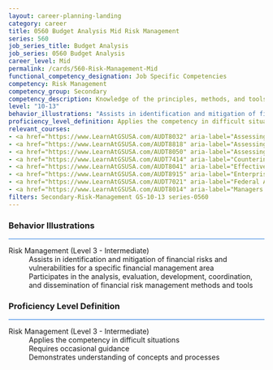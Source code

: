 ```yaml
---
layout: career-planning-landing
category: career
title: 0560 Budget Analysis Mid Risk Management
series: 560
job_series_title: Budget Analysis
job_series: 0560 Budget Analysis
career_level: Mid
permalink: /cards/560-Risk-Management-Mid
functional_competency_designation: Job Specific Competencies
competency: Risk Management
competency_group: Secondary
competency_description: Knowledge of the principles, methods, and tools used for risk assessment and mitigation, including identification of opportunities and assessment of failures and their consequences.
level: "10-13"
behavior_illustrations: "Assists in identification and mitigation of financial risks and vulnerabilities for a specific financial management area ? Participates in the analysis, evaluation, development, coordination, and dissemination of financial risk management methods and tools"
proficiency_level_definition: Applies the competency in difficult situations ? Requires occasional guidance ? Demonstrates understanding of concepts and processes
relevant_courses: 
- <a href="https://www.LearnAtGSUSA.com/AUDT8032" aria-label="Assessing Controls in Performance Audits (AUDT8021), GSU - https://www.LearnAtGSUSA.com/AUDT8032">Assessing Controls in Performance Audits (AUDT8021), GSU</a>
- <a href="https://www.LearnAtGSUSA.com/AUDT8818" aria-label="Assessing Financial Related Activities and Controls (AUDT8811), GSU - https://www.LearnAtGSUSA.com/AUDT8818">Assessing Financial Related Activities and Controls (AUDT8811), GSU</a>
- <a href="https://www.LearnAtGSUSA.com/AUDT8050" aria-label="Assessing the Reliability of Computer Processed Data (AUDT8043), GSU - https://www.LearnAtGSUSA.com/AUDT8050">Assessing the Reliability of Computer Processed Data (AUDT8043), GSU</a>
- <a href="https://www.LearnAtGSUSA.com/AUDT7414" aria-label="Counterintelligence for Information Security Assessment and Protection (AUDT7200), GSU - https://www.LearnAtGSUSA.com/AUDT7414">Counterintelligence for Information Security Assessment and Protection (AUDT7200), GSU</a>
- <a href="https://www.LearnAtGSUSA.com/AUDT8041" aria-label="Effective Audit Resolution, Follow-up and Implementation (AUDT8034), GSU - https://www.LearnAtGSUSA.com/AUDT8041">Effective Audit Resolution, Follow-up and Implementation (AUDT8034), GSU</a>
- <a href="https://www.LearnAtGSUSA.com/AUDT8915" aria-label="Enterprise Risk Management&#58; Executive Seminar (AUDT8912), GSU - https://www.LearnAtGSUSA.com/AUDT8915">Enterprise Risk Management&#58; Executive Seminar (AUDT8912), GSU</a>
- <a href="https://www.LearnAtGSUSA.com/AUDT7021" aria-label="Federal Appropriations Law for Auditors (AUDT7010), GSU - https://www.LearnAtGSUSA.com/AUDT7021">Federal Appropriations Law for Auditors (AUDT7010), GSU</a>
- <a href="https://www.LearnAtGSUSA.com/AUDT8014" aria-label="Managers and Auditors Roles in Assessing Internal Controls (AUDT8003), GSU - https://www.LearnAtGSUSA.com/AUDT8014">Managers and Auditors Roles in Assessing Internal Controls (AUDT8003), GSU</a>
filters: Secondary-Risk-Management GS-10-13 series-0560
---
```


<div class="desktop:grid-col-6 margin-y-3">
  <div class="border-top-2 bg-white padding-3 shadow-5 height-full members-hover border-1px button-border border-top-blue radius-lg card-text-color">
    <h3>Behavior Illustrations</h3>
    <hr style="background-color: #1b74e0 !important;"/>
    <dl class="text-base card-content-color"><dt>Risk Management (Level 3 - Intermediate)</dt><dd>Assists in identification and mitigation of financial risks and vulnerabilities for a specific financial management area </dd><dd> Participates in the analysis, evaluation, development, coordination, and dissemination of financial risk management methods and tools</dd></dl>
  </div>
</div>
<div class="desktop:grid-col-6 margin-y-3">
  <div class="border-top-2 bg-white padding-3 shadow-5 height-full members-hover border-1px button-border border-top-blue radius-lg card-text-color">
    <h3>Proficiency Level Definition</h3>
     <hr style="background-color: #1b74e0 !important;"/>
    <dl class="text-base card-content-color"><dt>Risk Management (Level 3 - Intermediate)</dt><dd>Applies the competency in difficult situations </dd><dd> Requires occasional guidance </dd><dd> Demonstrates understanding of concepts and processes</dd></dl>
  </div>
</div>